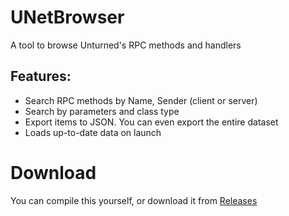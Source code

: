 # UNetBrowser
A tool to browse Unturned's RPC methods and handlers

## Features:
* Search RPC methods by Name, Sender (client or server)
* Search by parameters and class type
* Export items to JSON. You can even export the entire dataset
* Loads up-to-date data on launch

# Download

You can compile this yourself, or download it from <a href="https://github.com/ShimmyMySherbet/UNetBrowser/releases">Releases</a>
